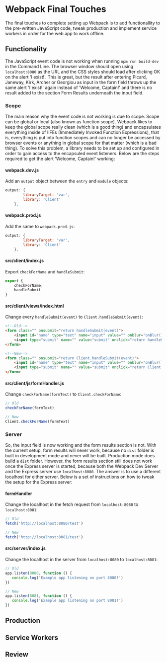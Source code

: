 # Webpack Final Touches
The final touches to complete setting up Webpack is to add functionallity to the pre-written JavaScript code, tweak production and implement service workers in order for the web app to work offline.

## Functionality
The JavaScript event code is not working when running `npm run build-dev` in the Command Line. The browser window should open using `localhost:8080` as the URL and the CSS styles should load after clicking OK on the alert 'I exist!'. This is great, but the result after entering Picard, Janeway, Kirk, Archer or Georgiou as input in the form field throws up the same alert 'I exist!' again instead of 'Welcome, Captain!' and there is no result added to the section Form Results underneath the input field.

### Scope
The main reason why the event code is not working is due to scope. Scope can be global or local (also known as function scope). Webpack likes to keep the global scope really clean (which is a good thing) and encapsulates everything inside of IIFEs (Immediately Invoked Function Expressions), that is, everything is put into function scopes and can no longer be accessed by browser events or anything in global scope for that matter (which is a bad thing). To solve this problem, a library needs to be set up and configured in order to gain access to the encapsuled event listeners. Below are the steps required to get the alert 'Welcome, Captain!' working:

#### webpack.dev.js
Add an `output` object between the `entry` and `module` objects:
```js
output: {
        libraryTarget: 'var',
        library: 'Client'
    },
```
#### webpack.prod.js
Add the same to `webpack.prod.js`:
```js
output: {
        libraryTarget: 'var',
        library: 'Client'
    },
```
#### src/client/index.js
Export `checkForName` and `handleSubmit`:
```js
export {
    checkForName,
    handleSubmit
}
```
#### src/client/views/index.html
Change every `handleSubmit(event)` to `Client.handleSubmit(event)`:
```html
<!--Old-->
<form class="" onsubmit="return handleSubmit(event)">
    <input id="name" type="text" name="input" value="" onblur="onBlur()" placeholder="Name">
    <input type="submit" name="" value="submit" onclick="return handleSubmit(event)" onsubmit="return handleSubmit(event)">
</form>
```
```html
<!--New-->
<form class="" onsubmit="return Client.handleSubmit(event)">
    <input id="name" type="text" name="input" value="" onblur="onBlur()" placeholder="Name">
    <input type="submit" name="" value="submit" onclick="return Client.handleSubmit(event)" onsubmit="return Client.handleSubmit(event)">
</form>
```
#### src/client/js/formHandler.js
Change `checkForName(formText)` to `Client.checkForName`:
```js
// Old
checkForName(formText)
```
```js
// New
Client.checkForName(formText)
```

### Server
So, the input field is now working and the form results section is not. With the current setup, form results will never work, because no `dist` folder is built in development mode and never will be built. Production mode does build a `dist` folder. However, the form results section still does not work once the Express server is started, because both the Webpack Dev Server and the Express server use `localhost:8080`. The answer is to use a different localhost for either server. Below is a set of instructions on how to tweak the setup for the Express server:

#### formHandler
Change the localhost in the fetch request from `localhost:8080` to `localhost:8081`:
```js
// Old
fetch('http://localhost:8080/test')
```
```js
// New
fetch('http://localhost:8081/test')
```
#### src/server/index.js
 Change the localhost in the server from `localhost:8080` to `localhost:8081`:
 ```js
 // Old
app.listen(8080, function () {
    console.log('Example app listening on port 8080!')
})
 ```
 ```js
 // New
app.listen(8081, function () {
    console.log('Example app listening on port 8081!')
})
 ```

## Production

## Service Workers

## Review